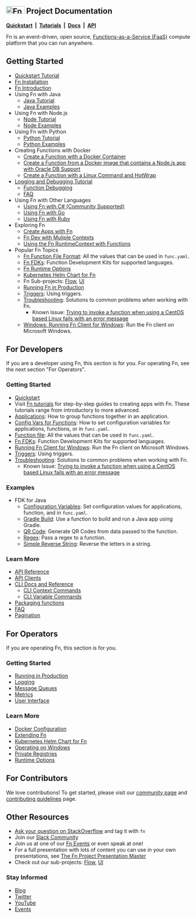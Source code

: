 ## <img src="https://fnproject.io/images/fn-300x125.png" alt="Fn Project Logo" height="21" width="50"> Project Documentation

**[Quickstart](https://github.com/fnproject/fn#quickstart)&nbsp; | &nbsp;[Tutorials](https://fnproject.io/tutorials)&nbsp; |  &nbsp;[Docs](https://github.com/fnproject/docs)&nbsp; | &nbsp;[API](http://petstore.swagger.io/?url=https://raw.githubusercontent.com/fnproject/fn/master/docs/swagger_v2.yml)**

Fn is an event-driven, open source, [Functions-as-a-Service (FaaS)](https://github.com/fnproject/docs/blob/master/fn/general/introduction.md) compute platform that you can run anywhere.

## Getting Started
* [Quickstart Tutorial](https://github.com/fnproject/fn#quickstart)
* [Fn Installation](https://fnproject.io/tutorials/install/)
* [Fn Introduction](fn/general/introduction.md)
* Using Fn with Java
    * [Java Tutorial](https://fnproject.io/tutorials/JavaFDKIntroduction/)
    * [Java Examples](fdks/fdk-java)
* Using Fn with Node.js
    * [Node Tutorial](https://fnproject.io/tutorials/node/intro/)
    * [Node Examples](fdks/fdk-node)
* Using Fn with Python
    * [Python Tutorial](https://fnproject.io/tutorials/python/intro/)
    * [Python Examples](fdks/fdk-python)
* Creating Functions with Docker
    * [Create a Function with a Docker Container](https://fnproject.io/tutorials/ContainerAsFunction/)
    * [Create a Function from a Docker image that contains a Node.js app with Oracle DB Support](https://fnproject.io/tutorials/node/custom-db/)
    * [Create a Function with a Linux Command and HotWrap](https://fnproject.io/tutorials/docker/CustomLinuxContainer/)
* [Logging and Debugging Tutorial](https://fnproject.io/tutorials/blob/master/Troubleshooting/)
    * [Function Debugging](fn/troubleshoot/debug-loglevel.md)
    * [FAQ](fn/general/faq.md)
* Using Fn with Other Languages
    * [Using Fn with C# (Community Supported)](https://fnproject.io/tutorials/csharp/intro/)
    * [Using Fn with Go](https://fnproject.io/tutorials/Introduction/)
    * [Using Fn with Ruby](https://fnproject.io/tutorials/ruby/intro/)
* Exploring Fn
    * [Create Apps with Fn](https://fnproject.io/tutorials/Apps/)
    * [Fn Dev with Muliple Contexts](https://fnproject.io/tutorials/basics/UsingContexts/)
    * [Using the Fn RuntimeContext with Functions](https://fnproject.io/tutorials/basics/UsingRuntimeContext/)
* Popular Fn Topics
    * [Fn Function File Format](fn/develop/func-file.md): All the values that can be used in `func.yaml`.
    * [Fn FDKs](fn/develop/fdks.md): Function Development Kits for supported languages.
    * [Fn Runtime Options](fn/operate/options.md)
    * [Kubernetes Helm Chart for Fn](https://github.com/fnproject/fn-helm/)
    * Fn Sub-projects: [Flow](https://github.com/fnproject/flow), [UI](https://github.com/fnproject/ui)
    * [Running Fn in Production](fn/operate/production.md)
    * [Triggers](fn/develop/triggers.md): Using triggers.
    * [Troubleshooting](fn/troubleshoot/README.md): Solutions to common problems when working with Fn.
        * Known Issue: [Trying to invoke a function when using a CentOS based Linux fails with an error message](fn/troubleshoot/known-issues/2019-08-fn-invoke-fails.md)
    * [Windows: Running Fn Client for Windows](fn/develop/running-fn-client-windows.md): Run the Fn client on Microsoft Windows.





## For Developers

If you are a developer using Fn, this section is for you. For operating Fn, see the next section "For Operators".

### Getting Started
* [Quickstart](https://github.com/fnproject/fn#quickstart)
* Visit [Fn tutorials](http://fnproject.io/tutorials) for step-by-step guides to creating apps with Fn. These tutorials range from introductory to more advanced.
* [Applications](fn/develop/apps.md): How to group functions together in an application.
* [Config Vars for Functions](fn/develop/configs.md): How to set configuration variables for applications, functions, or in `func.yaml`.
* [Function file](fn/develop/func-file.md): All the values that can be used in `func.yaml`.
* [Fn FDKs](fn/develop/fdks.md): Function Development Kits for supported languages.
* [Running Fn Client for Windows](fn/develop/running-fn-client-windows.md): Run the Fn client on Microsoft Windows.
* [Triggers](fn/develop/triggers.md): Using triggers.
* [Troubleshooting](fn/troubleshoot/README.md): Solutions to common problems when working with Fn.
    * Known Issue: [Trying to invoke a function when using a CentOS based Linux fails with an error message](fn/troubleshoot/known-issues/2019-08-fn-invoke-fails.md)


### Examples
* FDK for Java
    * [Configuration Variables](https://github.com/fnproject/docs/tree/master/fdks/fdk-java/examples/configuration-variables): Set configuration values for applications, function, and in `func.yaml`.
    * [Gradle Build](https://github.com/fnproject/docs/tree/master/fdks/fdk-java/examples/gradle-build): Use a function to build and run a Java app using Gradle.
    * [QR Code](https://github.com/fnproject/docs/blob/master/fdks/fdk-java/examples/qr-code/README.md): Generate QR Codes from data passed to the function.
    * [Regex](https://github.com/fnproject/docs/tree/master/fdks/fdk-java/examples/regex-query): Pass a regex to a function.
    * [Simple Reverse String](https://github.com/fnproject/docs/tree/master/fdks/fdk-java/examples/string-reverse): Reverse the letters in a string.


### Learn More
* [API Reference](http://petstore.swagger.io/?url=https://raw.githubusercontent.com/fnproject/fn/master/docs/swagger_v2.yml)
* [API Clients](fn/develop/clients.md)
* [CLI Docs and Reference](cli/README.md)
    * [CLI Context Commands](fn/operate/context-commands.md)
    * [CLI Variable Commands](fn/operate/variable-commands.md)
* [Packaging functions](fn/develop/packaging.md)
* [FAQ](fn/general/faq.md)
* [Pagination](fn/develop/pagination.md)

## For Operators

If you are operating Fn, this section is for you.

### Getting Started

* [Running in Production](fn/operate/production.md)
* [Logging](fn/operate/logging.md)
* [Message Queues](fn/operate/message-queues.md)
* [Metrics](fn/operate/metrics.md)
* [User Interface](fn/operate/ui.md)

### Learn More

* [Docker Configuration](fn/operate/docker.md)
* [Extending Fn](fn/operate/extending.md)
* [Kubernetes Helm Chart for Fn](https://github.com/fnproject/fn-helm/)
* [Operating on Windows](fn/operate/windows.md)
* [Private Registries](fn/operate/private_registries.md)
* [Runtime Options](fn/operate/options.md)

## For Contributors

We love contributions! To get started, please visit our [community page](/community/README.md) and [contributing guidelines](community/CONTRIBUTING.md) page.



## Other Resources

* [Ask your question on StackOverflow](https://stackoverflow.com/questions/tagged/fn) and tag it with `fn`
* Join our [Slack Community](http://slack.fnproject.io)
* Join us at one of our [Fn Events](http://events.fnproject.io) or even speak at one!
* For a full presentation with lots of content you can use in your own presentations, see [The Fn Project Presentation Master](http://deck.fnproject.io)
* Check out our sub-projects: [Flow](https://github.com/fnproject/flow), [UI](https://github.com/fnproject/ui)


### Stay Informed

* [Blog](https://medium.com/fnproject)
* [Twitter](https://twitter.com/fnproject)
* [YouTube](https://www.youtube.com/channel/UCo3fJqEGRx9PW_ODXk3b1nw)
* [Events](http://events.fnproject.io)
